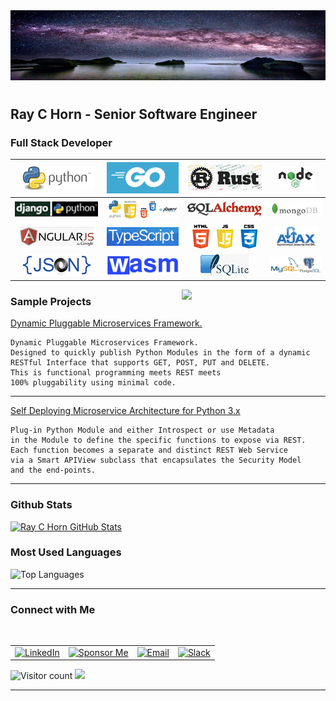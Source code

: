 <img src="https://github.com/raychorn/raychorn/blob/main/images/header-short-2020-12-04_8-02-09.png?raw=true" style="background-color: white">

# <h2> Ray C Horn - Senior Software Engineer</h2>

### Full Stack Developer

| ![Python](https://github.com/raychorn/raychorn/blob/main/images/python-logo-2020-12-04_5-55-14.png?raw=true) | ![Go](https://github.com/raychorn/raychorn/blob/main/images/golang-logo-2020-12-04_6-06-50.png?raw=true) | ![Rust](https://github.com/raychorn/raychorn/blob/main/images/rust-logo-2020-12-04_6-09-56.png?raw=true) | ![Node.js](https://github.com/raychorn/raychorn/blob/main/images/node-js-logo-2020-12-04_6-12-28.png?raw=true) |
| :----------: | :----------: | :----------: | :----------: |
| ![Django](https://github.com/raychorn/raychorn/blob/main/images/python-django-logo-2020-12-04_6-18-19.png?raw=true) | ![Python+jQuery](https://github.com/raychorn/raychorn/blob/main/images/python-web-tech-2020-12-04_6-28-59.png?raw=true) | ![SQLAlchemy](https://github.com/raychorn/raychorn/blob/main/images/sql-alchemy-logo-2020-12-04_6-37-21.png?raw=true) | ![MongoDB](https://github.com/raychorn/raychorn/blob/main/images/mongodb-logo-2020-12-04_6-47-26.png?raw=true) |
| ![Angular v11](https://github.com/raychorn/raychorn/blob/main/images/angular-logo-2020-12-04_6-16-13.png?raw=true) | ![TypeScript](https://github.com/raychorn/raychorn/blob/main/images/ts-logo-2020-12-04_6-21-19.png?raw=true) | ![HTML+JS+CSS](https://github.com/raychorn/raychorn/blob/main/images/html-js-css-logo-2020-12-04_6-26-39.png?raw=true) | ![AJAX](https://github.com/raychorn/raychorn/blob/main/images/ajax-logo-2020-12-04_6-31-14.png?raw=true) |
| ![JSON](https://github.com/raychorn/raychorn/blob/main/images/json-2020-12-04_6-33-21.png?raw=true) | ![WASM](https://github.com/raychorn/raychorn/blob/main/images/wasm-logo-2020-12-04_6-51-40.png?raw=true) | ![SQlite](https://github.com/raychorn/raychorn/blob/main/images/sqlite-logo-2020-12-04_6-39-21.png?raw=true) | ![MySQL + Postgres](https://github.com/raychorn/raychorn/blob/main/images/mysql-postgres-logo-2020-12-04_6-42-00.png?raw=true) |

<img align='right' src="https://media.giphy.com/media/M9gbBd9nbDrOTu1Mqx/giphy.gif" width="230">

<h3> Sample Projects </h3>

[Dynamic Pluggable Microservices Framework.](https://github.com/raychorn/microservices-framework)

```
Dynamic Pluggable Microservices Framework.
Designed to quickly publish Python Modules in the form of a dynamic
RESTful Interface that supports GET, POST, PUT and DELETE. 
This is functional programming meets REST meets 
100% pluggability using minimal code.
```

<hr>

[Self Deploying Microservice Architecture for Python 3.x](https://gist.github.com/0bd8a79aab8c32b068a790b8cebe76df)

```
Plug-in Python Module and either Introspect or use Metadata 
in the Module to define the specific functions to expose via REST.
Each function becomes a separate and distinct REST Web Service 
via a Smart APIView subclass that encapsulates the Security Model 
and the end-points.
```

<hr>


<h3>Github Stats</h3>

[![Ray C Horn GitHub Stats](https://github-readme-stats.vercel.app/api?username=raychorn&show_icons=true)](https://github.com/raychorn)


<h3>Most Used Languages</h3>

![Top Languages](https://github-readme-stats.vercel.app/api/top-langs/?username=raychorn&show_icons=true)




<hr>



<h3> Connect with Me </h3>

<br>

<table>
    <tr>
        <td>
        <a href="https://www.linkedin.com/in/raychorn/" target="_blank"><img alt="LinkedIn" src="https://img.shields.io/badge/LinkedIn-Ray%20C%20Horn-blue?style=flat-square&logo=linkedin"></a>
        </td>
        <td>
        <a href="https://github.com/sponsors/raychorn" target="_blank"><img alt="Sponsor Me" src="https://img.shields.io/badge/Sponsor%20Me-Support%20my%20work!!!-blue?style=flat-square&logo=github"></a>
        </td>
        <td>
        <a href="mailto:raychorn@gmail.com"><img alt="Email" src="https://img.shields.io/badge/Email-raychorn@gmail.com-blue?style=flat-square&logo=gmail"></a>
        </td>
        <td>
        <a href="https://raychorn.slack.com" target="_blank"><img alt="Slack" src="https://img.shields.io/badge/Message%20Me-via%20Slack-blue?style=flat-square&logo=slack"></a>
        </td>
    </tr>
</table>

<p align="center">

![Visitor count](https://visitor-badge.laobi.icu/badge?page_id=raychorn.raychorn)   <img src="https://media.giphy.com/media/dxn6fRlTIShoeBr69N/giphy.gif" width="30">

</p>



<hr>

